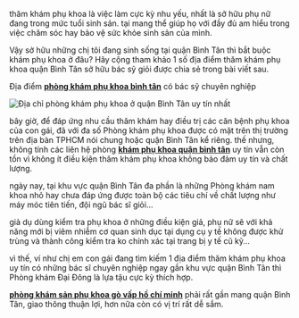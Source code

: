 <p>thăm khám phụ khoa là việc làm cực kỳ nhu yếu, nhất là sở hữu phụ nữ đang trong mức tuổi sinh sản. tại mang thể giúp họ với đầy đủ am hiểu trong việc chăm sóc hay bảo vệ sức khỏe sinh sản của mình.</p>

<p>Vậy sở hữu những chị tôi đang sinh sống tại quận Bình Tân thì bắt buộc khám phụ khoa ở đâu? Hãy cộng tham khảo 1 số địa điểm thăm khám phụ khoa quận Bình Tân sở hữu bác sỹ giỏi được chia sẻ trong bài viết sau.</p>

<p>Địa điểm <a href="http://phathaiantoanhcm.com/dia-chi-phong-kham-phu-khoa-o-quan-binh-tan-uy-tin-340.html"><strong>phòng khám phụ khoa bình tân</strong></a> có bác sỹ chuyên nghiệp</p>

<p><img alt="Địa chỉ phòng khám phụ khoa ở quận Bình Tân uy tín nhất" src="http://phathaiantoanhcm.com/upload/hinhanh/benh-vien-nao-lam-viec-vao-ngay-thu-7-va-chu-nhat.jpg" /></p>

<p>bây giờ, để đáp ứng nhu cầu thăm khám hay điều trị các căn bệnh phụ khoa của con gái, đã với đa số Phòng khám phụ khoa được có mặt trên thị trường trên địa bàn TPHCM nói chung hoặc quận Bình Tân kể riêng. thế nhưng, không tính các liên hệ phòng <a href="http://phathaiantoanhcm.com/dia-chi-phong-kham-phu-khoa-o-quan-binh-tan-uy-tin-340.html"><strong>khám phụ khoa quận bình tân</strong></a> uy tín vẫn còn tồn vì không ít điều kiện thăm khám phụ khoa không bảo đảm uy tín và chất lượng.</p>

<p>ngày nay, tại khu vực quận Bình Tân đa phần là những Phòng khám nam khoa nhỏ hay chưa đáp ứng được toàn bộ các tiêu chí về chất lượng như máy móc tiên tiến, đội ngũ bác sĩ giỏi&hellip;</p>

<p>giả dụ dùng kiểm tra phụ khoa ở những điều kiện giả, phụ nữ sẽ với khả năng mới bị viêm nhiễm cơ quan sinh dục tại dụng cụ y tế không được khử trùng và thành công kiểm tra ko chính xác tại trang bị y tế cũ kỹ&hellip;</p>

<p>vì thế, ví như chị em con gái đang tìm kiếm 1 địa điểm thăm khám phụ khoa uy tín có những bác sĩ chuyên nghiệp ngay gần khu vực quận Bình Tân thì Phòng khám Đại Đông là lựa tậu cực kỳ thích hợp.</p>

<p><a href="http://phathaiantoanhcm.com/cac-phong-kham-phu-khoa-tot-o-go-vap-260.html"><strong>phòng khám sản phụ khoa gò vấp hồ chí minh</strong></a> phải rất gần mang quận Bình Tân, giao thông thuận lợi, hơn nữa còn có vị trí rất dễ sắm.</p>

<p>&nbsp;</p>
